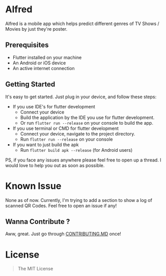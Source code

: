 # Alfred
Alfred is a mobile app which helps predict different genres of TV Shows / Movies by just they're poster.

## Prerequisites
- Flutter installed on your machine
- An Android or iOS device
- An active internet connection

## Getting Started
It's easy to get started. Just plug in your device, and follow these steps:
- If you use IDE's for flutter development
  - Connect your device
  - Build the application by the IDE you use for flutter development.
  - Or run ``` flutter run --release ``` on your console to build the app.
- If you use terminal or CMD for flutter development
  - Connect your device, navigate to the project directory.
  - Run ``` flutter run --release ``` on your console
- If you want to just build the apk
  - Run ``` flutter build apk --release ``` (for Android users)

PS, if you face any issues anywhere please feel free to open up a thread. I would love to help you out as soon as possible.

# Known Issue
None as of now. Currently, I'm trying to add a section to show a log of scanned QR Codes. Feel free to open an issue if any!

## Wanna Contribute ?
Aww, great. Just go through [CONTRIBUTING.MD](https://github.com/dewanshrawat15/Alfred/blob/master/CONTRIBUTING.md) once!

# License
> The MIT License
